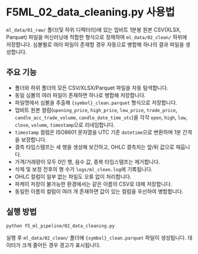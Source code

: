 # F5ML_02_data_cleaning.py 사용법

`ml_data/01_raw/` 폴더(및 하위 디렉터리)에 있는 업비트 1분봉 원본
CSV(XLSX, Parquet) 파일을 머신러닝에 적합한 형식으로 정제하여
`ml_data/02_clean/` 하위에 저장합니다. 심볼별로 여러 파일이 존재할 경우
자동으로 병합해 하나의 결과 파일을 생성합니다.

## 주요 기능
- 폴더와 하위 폴더의 모든 CSV/XLSX/Parquet 파일을 자동 탐색합니다.
- 동일 심볼의 여러 파일이 존재하면 하나로 병합해 저장합니다.
- 파일명에서 심볼을 추출해 `{symbol}_clean.parquet` 형식으로 저장합니다.
- 업비트 원본 컬럼(`opening_price`, `high_price`, `low_price`, `trade_price`,
  `candle_acc_trade_volume`, `candle_date_time_utc`)을 각각 `open`, `high`, `low`,
  `close`, `volume`, `timestamp`으로 리네임합니다.
- `timestamp` 컬럼은 ISO8601 문자열을 UTC 기준 `datetime`으로 변환하며 1분
  간격을 보장합니다.
- 결측 타임스탬프는 새 행을 생성해 보간하고, OHLC 결측치는 앞/뒤 값으로 채웁니다.
- 가격/거래량이 모두 0인 행, 음수 값, 중복 타임스탬프는 제거합니다.
- 삭제 및 보정 전후의 행 수가 `logs/ml_clean.log`에 기록됩니다.
- OHLC 컬럼이 일부 없는 파일도 오류 없이 처리합니다.
- 파케이 저장이 불가능한 환경에서는 같은 이름의 CSV로 대체 저장합니다.
- 동일한 이름의 컬럼이 여러 개 존재하면 값이 있는 컬럼을 우선하여 병합합니다.

## 실행 방법
```bash
python f5_ml_pipeline/02_data_cleaning.py
```

실행 후 `ml_data/02_clean/` 폴더에 `{symbol}_clean.parquet` 파일이 생성됩니다.
데이터가 크게 줄어든 경우 경고가 표시됩니다.
